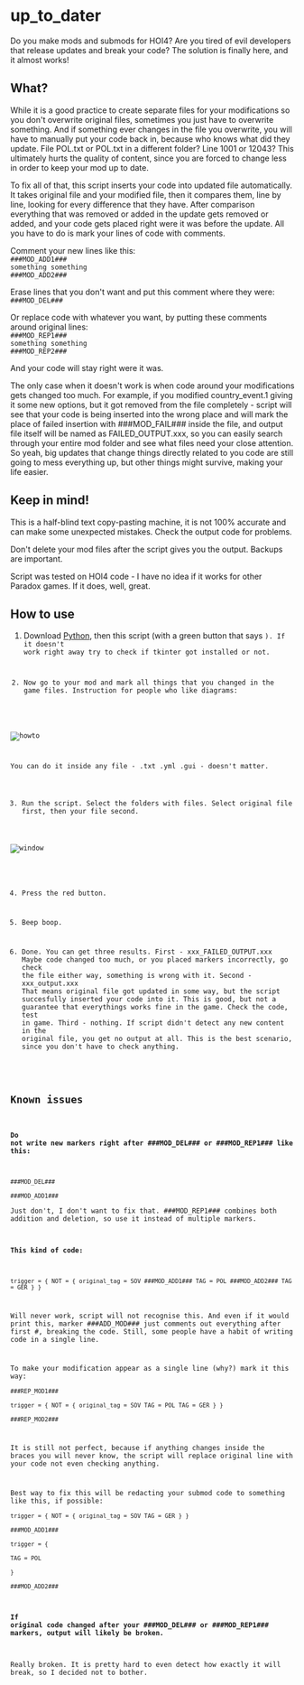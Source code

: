 # up_to_dater
Do you make mods and submods for HOI4? Are you tired of evil developers that release updates and break your code? The solution is finally here, and it almost works!

## What?
While it is a good practice to create separate files for your modifications so you don't overwrite original files, sometimes you just have to overwrite something. 
And if something ever changes in the file you overwrite, you will have to manually put your code back in, because who knows what did they update. File POL.txt or POL.txt in a different folder? Line 1001 or 12043?
This ultimately hurts the quality of content, since you are forced to change less in order to keep your mod up to date.

To fix all of that, this script inserts your code into updated file automatically. It takes original file and your modified file, then it compares them, line by line, looking for every difference that they have. 
After comparison everything that was removed or added in the update gets removed or added, and your code gets placed right were it was before the update. All you have to do is mark your lines of code with comments.

Comment your new lines like this:\
`###MOD_ADD1###`   
`something something`\
`###MOD_ADD2###`

Erase lines that you don't want and put this comment where they were:\
`###MOD_DEL###`

Or replace code with whatever you want, by putting these comments around original lines:\
`###MOD_REP1###`   
`something something`\
`###MOD_REP2###`

And your code will stay right were it was.

The only case when it doesn't work is when code around your modifications gets changed too much. 
For example, if you modified country_event.1 giving it some new options, but it got removed from the file completely - script will see that your code is being inserted into the wrong place and will mark the place of failed insertion with ###MOD_FAIL### inside the file, and output file itself will be named as FAILED_OUTPUT.xxx, so you can easily search through your entire mod folder and see what files need your close attention.
So yeah, big updates that change things directly related to you code are still going to mess everything up, but other things might survive, making your life easier.

## Keep in mind! 
This is a half-blind text copy-pasting machine, it is not 100% accurate and can make some unexpected mistakes. Check the output code for problems.

Don't delete your mod files after the script gives you the output. Backups are important. 

Script was tested on HOI4 code - I have no idea if it works for other Paradox games. If it does, well, great.

## How to use
1. Download [Python](https://www.python.org/downloads/), then this script (with a green button that says <code>). If it doesn't work right away try to check if tkinter got installed or not.

2. Now go to your mod and mark all things that you changed in the game files. Instruction for people who like diagrams:

![howto](https://github.com/kristalium/up_to_dater/assets/163107856/23d042b8-44e6-47b5-818b-5150f5be6ecd)

You can do it inside any file - .txt .yml .gui - doesn't matter.

3. Run the script. Select the folders with files. Select original file first, then your file second.

![window](https://github.com/kristalium/up_to_dater/assets/163107856/acf1604d-0f7b-423d-ab8c-95f1a8fb6897)

4. Press the red button.

5. Beep boop.

6. Done. You can get three results.
   First - xxx_FAILED_OUTPUT.xxx Maybe code changed too much, or you placed markers incorrectly, go check the file either way, something is wrong with it.
   Second - xxx_output.xxx That means original file got updated in some way, but the script succesfully inserted your code into it. This is good, but not a guarantee that everythings works fine in the game. Check the code, test in game.
   Third - nothing. If script didn't detect any new content in the original file, you get no output at all. This is the best scenario, since you don't have to check anything.

## Known issues

#### Do not write new markers right after ###MOD_DEL### or ###MOD_REP1### like this:
`###MOD_DEL###`\
`###MOD_ADD1###`\
Just don't, I don't want to fix that. ###MOD_REP1### combines both addition and deletion, so use it instead of multiple markers. 

#### This kind of code: 
`trigger = { NOT = { original_tag = SOV ###MOD_ADD1### TAG = POL ###MOD_ADD2### TAG = GER } }`

Will never work, script will not recognise this. And even if it would print this, marker ###ADD_MOD### just comments out everything after first #, breaking the code.
Still, some people have a habit of writing code in a single line.

To make your modification appear as a single line (why?) mark it this way:\
`###REP_MOD1###`\
`trigger = { NOT = { original_tag = SOV TAG = POL TAG = GER } }`\
`###REP_MOD2###` 

It is still not perfect, because if anything changes inside the braces you will never know, the script will replace original line with your code not even checking anything.

Best way to fix this will be redacting your submod code to something like this, if possible:\
`trigger = { NOT = { original_tag = SOV TAG = GER } }`\
`###MOD_ADD1###`\
`trigger = {`\
`TAG = POL`\
`}`\
`###MOD_ADD2###`

#### If original code changed after your ###MOD_DEL### or ###MOD_REP1### markers, output will likely be broken.
Really broken. It is pretty hard to even detect how exactly it will break, so I decided not to bother.
